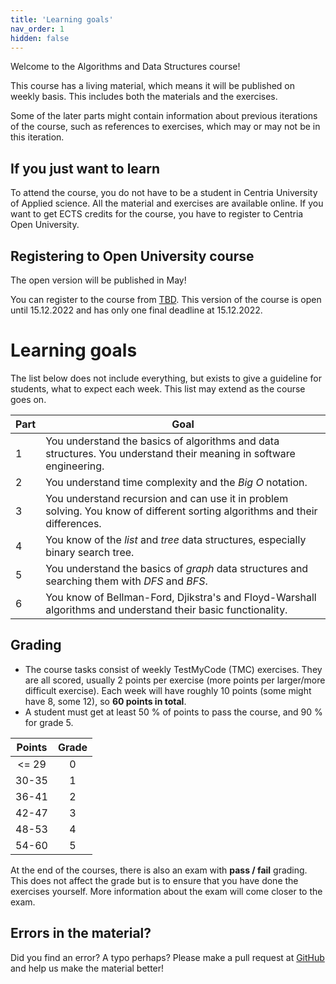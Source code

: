 ```yaml
---
title: 'Learning goals'
nav_order: 1
hidden: false
---
```


Welcome to the Algorithms and Data Structures course!

<Note>
This course has a living material, which means it will be published on weekly basis. This includes both the materials and the exercises.

Some of the later parts might contain information about previous iterations of the course, such as references to exercises, which may or may not be in this iteration.
</Note>

## If you just want to learn

To attend the course, you do not have to be a student in Centria University of Applied science. All the material and exercises are available online. If you want to get ECTS credits for the course, you have to register to Centria Open University.


## Registering to Open University course

<Note>The open version will be published in May!</Note>

You can register to the course from [TBD](https://tki.centria.fi/koulutus/). This version of the course is open until 15.12.2022 and has only one final deadline at 15.12.2022.


# Learning goals

The list below does not include everything, but exists to give a guideline for students, what to expect each week. This list may extend as the course goes on.

| Part   |      Goal  
|----------|-------------|
| 1| You understand the basics of algorithms and data structures. You understand their meaning in software engineering. |
| 2| You understand time complexity and the *Big O* notation.  |
| 3| You understand recursion and can use it in problem solving. You know of different sorting algorithms and their differences. |
| 4| You know of the *list* and *tree* data structures, especially binary search tree. |
| 5| You understand the basics of *graph* data structures and searching them with *DFS* and *BFS*. |
| 6| You know of Bellman-Ford, Djikstra's and Floyd-Warshall algorithms and understand their basic functionality. |

## Grading

* The course tasks consist of weekly TestMyCode (TMC) exercises. They are all scored, usually 2 points per exercise (more points per larger/more difficult exercise). Each week will have roughly 10 points (some might have 8, some 12), so **60 points in total**.
* A student must get at least 50 % of points to pass the course, and 90 % for grade 5.

|Points | Grade |
|:-----:|:-----:|
| <= 29 |   0   |
| 30-35 |   1   |
| 36-41 |   2   |
| 42-47 |   3   |
| 48-53 |   4   |
| 54-60 |   5   |

At the end of the courses, there is also an exam with **pass / fail** grading. This does not affect the grade but is to ensure that you have done the exercises yourself. More information about the exam will come closer to the exam.


## Errors in the material?

Did you find an error? A typo perhaps? Please make a pull request at [GitHub](https://github.com/centria/algo-and-data/tree/master/src/content) and help us make the material better!
